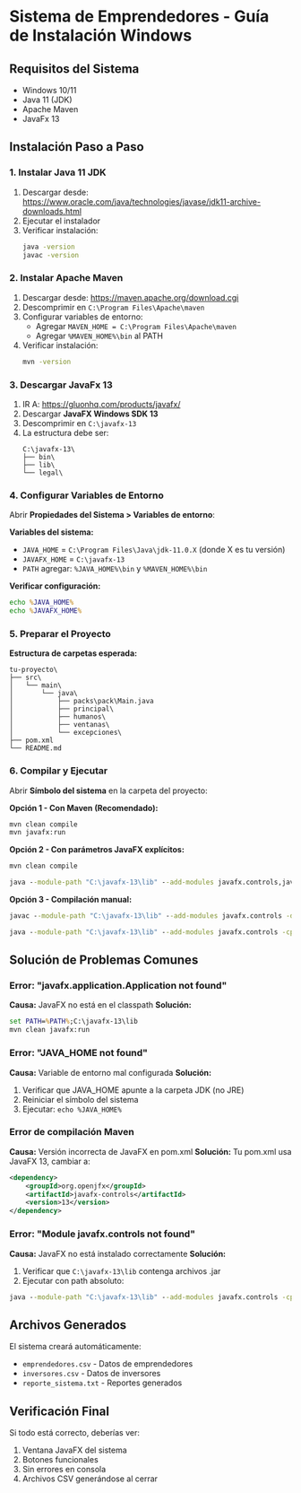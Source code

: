 # Sistema de Emprendedores - Guía de Instalación Windows

## Requisitos del Sistema
- Windows 10/11
- Java 11 (JDK)
- Apache Maven
- JavaFx 13

## Instalación Paso a Paso

### 1. Instalar Java 11 JDK
1. Descargar desde: https://www.oracle.com/java/technologies/javase/jdk11-archive-downloads.html
2. Ejecutar el instalador
3. Verificar instalación:
   ```cmd
   java -version
   javac -version
   ```

### 2. Instalar Apache Maven
1. Descargar desde: https://maven.apache.org/download.cgi
2. Descomprimir en `C:\Program Files\Apache\maven`
3. Configurar variables de entorno:
   - Agregar `MAVEN_HOME = C:\Program Files\Apache\maven`
   - Agregar `%MAVEN_HOME%\bin` al PATH
4. Verificar instalación:
   ```cmd
   mvn -version
   ```

### 3. Descargar JavaFx 13
1. IR A: https://gluonhq.com/products/javafx/
2. Descargar **JavaFX Windows SDK 13**
3. Descomprimir en `C:\javafx-13`
4. La estructura debe ser:
   ```
   C:\javafx-13\
   ├── bin\
   ├── lib\
   └── legal\
   ```

### 4. Configurar Variables de Entorno
Abrir **Propiedades del Sistema > Variables de entorno**:

**Variables del sistema:**
- `JAVA_HOME` = `C:\Program Files\Java\jdk-11.0.X` (donde X es tu versión)
- `JAVAFX_HOME` = `C:\javafx-13`
- `PATH` agregar: `%JAVA_HOME%\bin` y `%MAVEN_HOME%\bin`

**Verificar configuración:**
```cmd
echo %JAVA_HOME%
echo %JAVAFX_HOME%
```

### 5. Preparar el Proyecto

**Estructura de carpetas esperada:**
```
tu-proyecto\
├── src\
│   └── main\
│       └── java\
│           ├── packs\pack\Main.java
│           ├── principal\
│           ├── humanos\
│           ├── ventanas\
│           └── excepciones\
├── pom.xml
└── README.md
```

### 6. Compilar y Ejecutar

Abrir **Símbolo del sistema** en la carpeta del proyecto:

**Opción 1 - Con Maven (Recomendado):**
```cmd
mvn clean compile
mvn javafx:run
```

**Opción 2 - Con parámetros JavaFX explícitos:**
```cmd
mvn clean compile

java --module-path "C:\javafx-13\lib" --add-modules javafx.controls,javafx.fxml -cp target/classes packs.pack.Main
```

**Opción 3 - Compilación manual:**
```cmd
javac --module-path "C:\javafx-13\lib" --add-modules javafx.controls -d target/classes -cp "target/classes" src/main/java/packs/pack/*.java src/main/java/principal/*.java src/main/java/humanos/*.java src/main/java/ventanas/*.java src/main/java/excepciones/*.java

java --module-path "C:\javafx-13\lib" --add-modules javafx.controls -cp target/classes packs.pack.Main
```

## Solución de Problemas Comunes

### Error: "javafx.application.Application not found"
**Causa:** JavaFX no está en el classpath
**Solución:**
```cmd
set PATH=%PATH%;C:\javafx-13\lib
mvn clean javafx:run
```

### Error: "JAVA_HOME not found"
**Causa:** Variable de entorno mal configurada
**Solución:**
1. Verificar que JAVA_HOME apunte a la carpeta JDK (no JRE)
2. Reiniciar el símbolo del sistema
3. Ejecutar: `echo %JAVA_HOME%`

### Error de compilación Maven
**Causa:** Versión incorrecta de JavaFX en pom.xml
**Solución:** Tu pom.xml usa JavaFX 13, cambiar a:
```xml
<dependency>
    <groupId>org.openjfx</groupId>
    <artifactId>javafx-controls</artifactId>
    <version>13</version>
</dependency>
```

### Error: "Module javafx.controls not found"
**Causa:** JavaFX no está instalado correctamente
**Solución:**
1. Verificar que `C:\javafx-13\lib` contenga archivos .jar
2. Ejecutar con path absoluto:
```cmd
java --module-path "C:\javafx-13\lib" --add-modules javafx.controls -cp target/classes packs.pack.Main
```

## Archivos Generados
El sistema creará automáticamente:
- `emprendedores.csv` - Datos de emprendedores
- `inversores.csv` - Datos de inversores  
- `reporte_sistema.txt` - Reportes generados

## Verificación Final

Si todo está correcto, deberías ver:
1. Ventana JavaFX del sistema
2. Botones funcionales
3. Sin errores en consola
4. Archivos CSV generándose al cerrar

